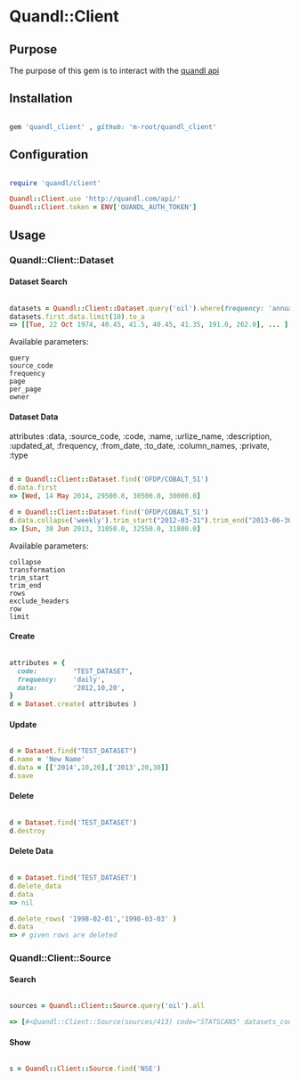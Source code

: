 # Quandl::Client

## Purpose

The purpose of this gem is to interact with the [quandl api](http://www.quandl.com/help/api)


## Installation

```ruby

gem 'quandl_client' , github: 'm-root/quandl_client'

```


## Configuration

```ruby

require 'quandl/client'

Quandl::Client.use 'http://quandl.com/api/'
Quandl::Client.token = ENV['QUANDL_AUTH_TOKEN']


```


## Usage


### Quandl::Client::Dataset


#### Dataset Search

```ruby

datasets = Quandl::Client::Dataset.query('oil').where(frequency: 'annual', source_code: 'OFDP', page: 2).all
datasets.first.data.limit(10).to_a
=> [[Tue, 22 Oct 1974, 40.45, 41.5, 40.45, 41.35, 191.0, 262.0], ... ]

```

Available parameters:

    query
    source_code
    frequency
    page
    per_page
    owner



#### Dataset Data

attributes :data, :source_code, :code, :name, :urlize_name, 
  :description, :updated_at, :frequency, :from_date, 
  :to_date, :column_names, :private, :type

```ruby

d = Quandl::Client::Dataset.find('OFDP/COBALT_51')
d.data.first
=> [Wed, 14 May 2014, 29500.0, 30500.0, 30000.0]

d = Quandl::Client::Dataset.find('OFDP/COBALT_51')
d.data.collapse('weekly').trim_start("2012-03-31").trim_end("2013-06-30").first
=> [Sun, 30 Jun 2013, 31050.0, 32550.0, 31800.0]

```

Available parameters:

    collapse
    transformation
    trim_start
    trim_end
    rows
    exclude_headers
    row
    limit


#### Create

```ruby

attributes = {
  code:         "TEST_DATASET",
  frequency:    'daily',
  data:         '2012,10,20',
}
d = Dataset.create( attributes )

```


#### Update

```ruby

d = Dataset.find("TEST_DATASET")
d.name = 'New Name'
d.data = [['2014',10,20],['2013',20,30]]
d.save

```


#### Delete

```ruby

d = Dataset.find('TEST_DATASET')
d.destroy

```


#### Delete Data

```ruby

d = Dataset.find('TEST_DATASET')
d.delete_data
d.data
=> nil

d.delete_rows( '1998-02-01','1998-03-03' )
d.data
=> # given rows are deleted

```


### Quandl::Client::Source


#### Search

```ruby

sources = Quandl::Client::Source.query('oil').all

=> [#<Quandl::Client::Source(sources/413) code="STATSCAN5" datasets_count=1>...]

```


#### Show

```ruby

s = Quandl::Client::Source.find('NSE')

```
